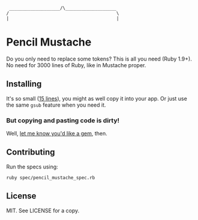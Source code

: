      ___________________/\___________________
    /                                        \
    |                                        |

# Pencil Mustache

Do you only need to replace some tokens?  This is all you need (Ruby 1.9+).  No need for 3000 lines of Ruby, like in Mustache proper.

## Installing

It's so small ([15 lines][code]), you might as well copy it into your app.  Or just use the same `gsub` feature when you need it.

  [code]: https://github.com/benjaminoakes/pencil_mustache/blob/master/lib/pencil_mustache.rb

### But copying and pasting code is dirty!

Well, [let me know you'd like a gem](https://github.com/benjaminoakes/pencil_mustache/issues/1), then.

## Contributing

Run the specs using:

    ruby spec/pencil_mustache_spec.rb

## License

MIT.  See LICENSE for a copy.
